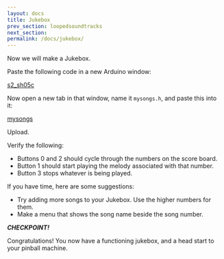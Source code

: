 ```yaml
---
layout: docs
title: Jukebox
prev_section: loopedsoundtracks
next_section: 
permalink: /docs/jukebox/
---
```


Now we will make a Jukebox.

Paste the following code in a new Arduino window:

<a href="{{ site.baseurl }}/sketches/s2_sh05c.txt">s2_sh05c</a>

Now open a new tab in that window, name it ```mysongs.h```, and paste this into it:

<a href="{{ site.baseurl }}/sketches/mysongs.h">mysongs</a>

Upload.

Verify the following: 

- Buttons 0 and 2 should cycle through the numbers on the score board.
- Button 1 should start playing the melody associated with that number.
- Button 3 stops whatever is being played.

If you have time, here are some suggestions:

- Try adding more songs to your Jukebox. Use the higher numbers for them.
- Make a menu that shows the song name beside the song number.

**_CHECKPOINT!_**

Congratulations! You now have a functioning jukebox, and a head start to your pinball machine.
